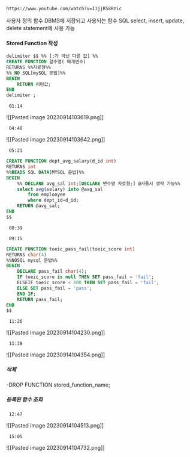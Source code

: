 ```timestamp-url 
https://www.youtube.com/watch?v=I1jjR58Rzic
 ```

사용자 정의 함수
DBMS에 저장되고 사용되는 함수
SQL select, insert, update, delete statement에  사용 가능

#### Stored Function 작성

```sql
delimiter $$ %% [;가 아닌 다른 값] %%
CREATE FUNCTION 함수명( 매개변수)
RETURNS %%자료형%%
%% NO SQL[mySQL 문법]%%
BEGIN
	RETURN 리턴값;
END
delimiter ;
```

```timestamp 
 01:14
 ```
![[Pasted image 20230914103619.png]]

```timestamp 
 04:48
 ```
![[Pasted image 20230914103642.png]]


```timestamp 
 05:21
 ```
```sql
CREATE FUNCTION dept_avg_salary(d_id int)
RETURNS int
%%READS SQL DATA[MYSQL 문법]%%
BEGIN
	%% DECLARE avg_sal int;[DECLARE 변수명 자료형;] @사용시 생략 가능%%
	select avg(salary) into @avg_sal
		from emplooyee
		where dept_id=d_id;
	RETURN @avg_sal;
END
$$

```

```timestamp 
 08:39
 ```


```timestamp 
 09:15
 ```
```sql
CREATE FUNCTION toeic_pass_fail(toeic_score int)
RETURNS char(4)
%%NOSQL mysql 문법%%
BEGIN
	DECLARE pass_fail char(4);
	IF toeic_score is null THEN SET pass_fail = 'fail';
	ELSEIF toeic_score < 800 THEN SET pass_fail = 'fail';
	ELSE SET pass_fail = 'pass';
	END IF;
	RETURN pass_fail;
END
$$
```

```timestamp 
 11:26
 ```
![[Pasted image 20230914104230.png]]

```timestamp 
 11:38
 ```
![[Pasted image 20230914104354.png]]

##### 삭제
-DROP FUNCTION stored_function_name;

##### 등록된 함수 조회
```timestamp 
 12:47
 ```
![[Pasted image 20230914104513.png]]
```timestamp 
 15:05
 ```
![[Pasted image 20230914104732.png]]


